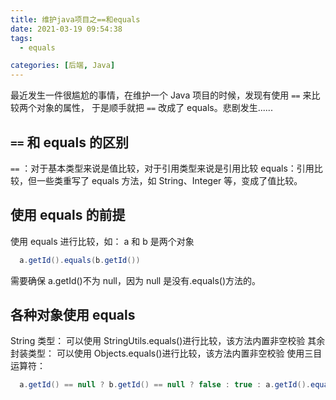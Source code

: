 ```yaml
---
title: 维护java项目之==和equals
date: 2021-03-19 09:54:38
tags:
  - equals

categories: [后端, Java]
---
```


最近发生一件很尴尬的事情，在维护一个 Java 项目的时候，发现有使用 `==` 来比较两个对象的属性，
于是顺手就把 `==` 改成了 equals。悲剧发生......

## `==` 和 equals 的区别

`==` ：对于基本类型来说是值比较，对于引用类型来说是引用比较
equals：引用比较，但一些类重写了 equals 方法，如 String、Integer 等，变成了值比较。

## 使用 equals 的前提

使用 equals 进行比较，如：
a 和 b 是两个对象

```java
  a.getId().equals(b.getId())
```

需要确保 a.getId()不为 null，因为 null 是没有.equals()方法的。

## 各种对象使用 equals

String 类型：
可以使用 StringUtils.equals()进行比较，该方法内置非空校验
其余封装类型：
可以使用 Objects.equals()进行比较，该方法内置非空校验
使用三目运算符：

```java
  a.getId() == null ? b.getId() == null ? false : true : a.getId().equals(b.getId())
```
